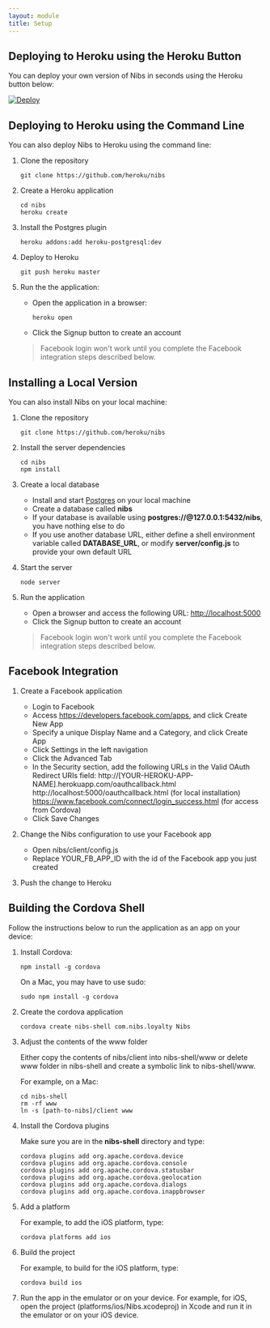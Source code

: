 ```yaml
---
layout: module
title: Setup
---
```


## Deploying to Heroku using the Heroku Button

You can deploy your own version of Nibs in seconds using the Heroku button below:

[![Deploy](https://www.herokucdn.com/deploy/button.png)](https://heroku.com/deploy)
  
## Deploying to Heroku using the Command Line

You can also deploy Nibs to Heroku using the command line:

1. Clone the repository

    ```
    git clone https://github.com/heroku/nibs
    ```

1. Create a Heroku application

    ```
    cd nibs
    heroku create
    ```
    
1. Install the Postgres plugin    

    ```
    heroku addons:add heroku-postgresql:dev
    ```

1. Deploy to Heroku

    ```
    git push heroku master
    ```

1. Run the the application:
    - Open the application in a browser:

        ```
        heroku open
        ```
    - Click the Signup button to create an account
     
    > Facebook login won't work until you complete the Facebook integration steps described below.


## Installing a Local Version 

You can also install Nibs on your local machine:

1. Clone the repository

    ```
    git clone https://github.com/heroku/nibs
    ```

1. Install the server dependencies

    ```
    cd nibs
    npm install
    ```
    
1. Create a local database
    - Install and start [Postgres](http://www.postgresql.org/) on your local machine
    - Create a database called **nibs**
    - If your database is available using **postgres://@127.0.0.1:5432/nibs**, you have nothing else to do
    - If you use another database URL, either define a shell environment variable called **DATABASE_URL**, or modify **server/config.js** to provide your own default URL

1. Start the server    

    ```
    node server
    ```

1. Run the application
    - Open a browser and access the following URL:
        [http://localhost:5000](http://localhost:5000)
    - Click the Signup button to create an account
     
    > Facebook login won't work until you complete the Facebook integration steps described below.
    

## Facebook Integration

1. Create a Facebook application 
    - Login to Facebook
    - Access https://developers.facebook.com/apps, and click Create New App
    - Specify a unique Display Name and a Category, and click Create App
    - Click Settings in the left navigation
    - Click the Advanced Tab
    - In the Security section, add the following URLs in the Valid OAuth Redirect URIs field:
        http://[YOUR-HEROKU-APP-NAME].herokuapp.com/oauthcallback.html
        http://localhost:5000/oauthcallback.html (for local installation)
        https://www.facebook.com/connect/login_success.html (for access from Cordova)
    - Click Save Changes

2. Change the Nibs configuration to use your Facebook app
    - Open nibs/client/config.js
    - Replace YOUR\_FB\_APP\_ID with the id of the Facebook app you just created
          
3. Push the change to Heroku          


## Building the Cordova Shell

Follow the instructions below to run the application as an app on your device:

1. Install Cordova:

    ```
    npm install -g cordova
    ```
    
    On a Mac, you may have to use sudo:
    
    ```
    sudo npm install -g cordova
    ```

1. Create the cordova application

    ```
    cordova create nibs-shell com.nibs.loyalty Nibs
    ```

1. Adjust the contents of the www folder

    Either copy the contents of nibs/client into nibs-shell/www or delete www folder in nibs-shell and create a symbolic link to nibs-shell/www. 
    
    For example, on a Mac:
    
    ```
    cd nibs-shell
    rm -rf www
    ln -s [path-to-nibs]/client www
    ```

1. Install the Cordova plugins

    Make sure you are in the **nibs-shell** directory and type:

    ```
    cordova plugins add org.apache.cordova.device
    cordova plugins add org.apache.cordova.console
    cordova plugins add org.apache.cordova.statusbar
    cordova plugins add org.apache.cordova.geolocation
    cordova plugins add org.apache.cordova.dialogs
    cordova plugins add org.apache.cordova.inappbrowser
    ```

3. Add a platform

    For example, to add the iOS platform, type:

    ```
    cordova platforms add ios
    ```
    
4. Build the project    

    For example, to build for the iOS platform, type:

    ```
    cordova build ios
    ```

5. Run the app in the emulator or on your device. For example, for iOS, open the project (platforms/ios/Nibs.xcodeproj) in Xcode and run it in the emulator or on your iOS device.